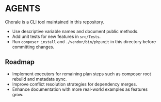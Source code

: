 # AGENTS

Chorale is a CLI tool maintained in this repository.

- Use descriptive variable names and document public methods.
- Add unit tests for new features in `src/Tests`.
- Run `composer install` and `./vendor/bin/phpunit` in this directory before committing changes.

## Roadmap

- Implement executors for remaining plan steps such as composer root rebuild and metadata sync.
- Improve conflict resolution strategies for dependency merges.
- Enhance documentation with more real-world examples as features grow.

